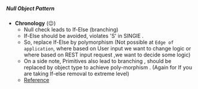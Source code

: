 ##### Null Object Pattern 
- **Chronology** (:wink:)
    - Null check leads to If-Else (branching)
    - If-Else should be avoided, violates 'S' in SINGlE . 
    - So, replace If-Else by polymorphism (Not possible at `Edge of application`, where based on User input we want to change logic or where based on REST input request ,we want to decide some logic)
    - On a side note, Primitives also lead to branching , should be replaced by object type to achieve poly-morphism . (Again for If you are taking If-else removal to extreme level)  
    - [Reference](https://www.youtube.com/watch?v=os6ssw1qylU)